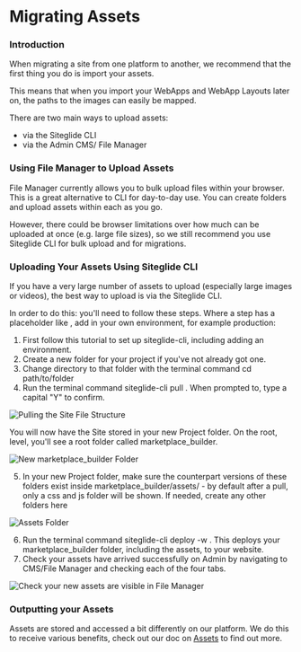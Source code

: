 # Migrating Assets

### Introduction

When migrating a site from one platform to another, we recommend that the first thing you do is import your assets.

This means that when you import your WebApps and WebApp Layouts later on, the paths to the images can easily be mapped.

There are two main ways to upload assets:

* via the Siteglide CLI
* via the Admin CMS/ File Manager

### Using File Manager to Upload Assets

File Manager currently allows you to bulk upload files within your browser. This is a great alternative to CLI for day-to-day use. You can create folders and upload assets within each as you go.

However, there could be browser limitations over how much can be uploaded at once (e.g. large file sizes), so we still recommend you use Siteglide CLI for bulk upload and for migrations.

### Uploading Your Assets Using Siteglide CLI

If you have a very large number of assets to upload (especially large images or videos), the best way to upload is via the Siteglide CLI.

In order to do this: you'll need to follow these steps. Where a step has a placeholder like , add in your own environment, for example production:

1. First follow this tutorial to set up siteglide-cli, including adding an environment.
2. Create a new folder for your project if you've not already got one.
3. Change directory to that folder with the terminal command cd path/to/folder
4. Run the terminal command siteglide-cli pull . When prompted to, type a capital "Y" to confirm.

![Pulling the Site File Structure](../../.gitbook/assets/getgist/migrating-assets/fb8f4bc670c2a38c6fbbc9f18fce95d5afacd761fe8e9aa13d80259904725251image-4-1_1ydo3ql.png)

You will now have the Site stored in your new Project folder. On the root, level, you'll see a root folder called marketplace\_builder.

![New marketplace\_builder Folder](../../.gitbook/assets/getgist/migrating-assets/294d5510d2698532c2442e711cc0c01a811b1e75344835fbaf33d5835e4f2feaimage-11-1_vu91uc.png)

5. In your new Project folder, make sure the counterpart versions of these folders exist inside marketplace\_builder/assets/ - by default after a pull, only a css and js folder will be shown. If needed, create any other folders here

![Assets Folder](../../.gitbook/assets/getgist/migrating-assets/9f1edf23b16194fb51d435ab39ad58522ff1d46dcd2d4e7bbfb1b9aef0026641image-6-1_x6mr68.png)

6. Run the terminal command siteglide-cli deploy -w . This deploys your marketplace\_builder folder, including the assets, to your website.
7. Check your assets have arrived successfully on Admin by navigating to CMS/File Manager and checking each of the four tabs.

![Check your new assets are visible in File Manager](../../.gitbook/assets/getgist/migrating-assets/9662cee3e64d1c5c9f6c8cd0f21217679a1fb196ebef396a78a2e008d173b420image-10-1_x7nc4i.png)

### Outputting your Assets

Assets are stored and accessed a bit differently on our platform. We do this to receive various benefits, check out our doc on [Assets](migrating-assets.md) to find out more.
